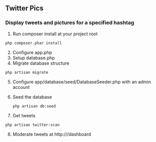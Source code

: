 ## Twitter Pics

### Display tweets and pictures for a specified hashtag

1. Run composer install at your project root

  ```php composer.phar install```

2. Configure app.php
3. Setup database.php
4. Migrate database structure

  ```php artisan migrate```

5. Configure app/database/seed/DatabaseSeeder.php with an admin account
6. Seed the database

    ```php artisan db:seed```
    
7. Get tweets

  ```php artisan twitter:scan```
  
8. Moderate tweets at http://<your-install>/dashboard
